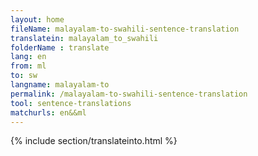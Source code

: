 ```yaml
---
layout: home
fileName: malayalam-to-swahili-sentence-translation
translatein: malayalam_to_swahili
folderName : translate
lang: en
from: ml
to: sw
langname: malayalam-to
permalink: /malayalam-to-swahili-sentence-translation
tool: sentence-translations
matchurls: en&&ml
---
```

{% include section/translateinto.html %}
